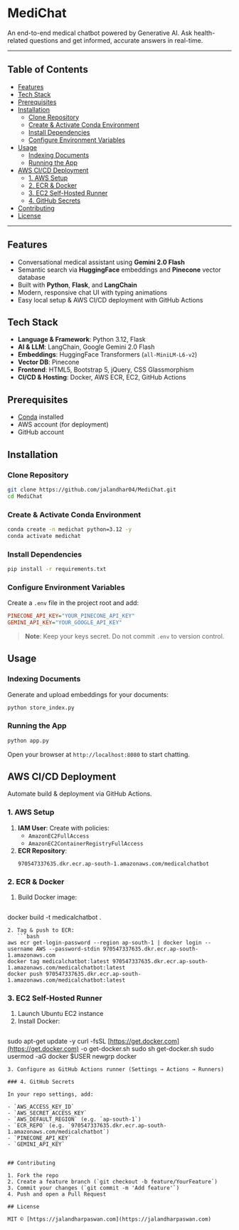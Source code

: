 # MediChat

An end-to-end medical chatbot powered by Generative AI. Ask health-related questions and get informed, accurate answers in real-time.

---

## Table of Contents

- [Features](#features)
- [Tech Stack](#tech-stack)
- [Prerequisites](#prerequisites)
- [Installation](#installation)
  - [Clone Repository](#clone-repository)
  - [Create & Activate Conda Environment](#create--activate-conda-environment)
  - [Install Dependencies](#install-dependencies)
  - [Configure Environment Variables](#configure-environment-variables)
- [Usage](#usage)
  - [Indexing Documents](#indexing-documents)
  - [Running the App](#running-the-app)
- [AWS CI/CD Deployment](#aws-cicd-deployment)
  - [1. AWS Setup](#1-aws-setup)
  - [2. ECR & Docker](#2-ecr--docker)
  - [3. EC2 Self-Hosted Runner](#3-ec2-self-hosted-runner)
  - [4. GitHub Secrets](#4-github-secrets)
- [Contributing](#contributing)
- [License](#license)

---

## Features

- Conversational medical assistant using **Gemini 2.0 Flash**
- Semantic search via **HuggingFace** embeddings and **Pinecone** vector database
- Built with **Python**, **Flask**, and **LangChain**
- Modern, responsive chat UI with typing animations
- Easy local setup & AWS CI/CD deployment with GitHub Actions

## Tech Stack

- **Language & Framework**: Python 3.12, Flask
- **AI & LLM**: LangChain, Google Gemini 2.0 Flash
- **Embeddings**: HuggingFace Transformers (`all-MiniLM-L6-v2`)
- **Vector DB**: Pinecone
- **Frontend**: HTML5, Bootstrap 5, jQuery, CSS Glassmorphism
- **CI/CD & Hosting**: Docker, AWS ECR, EC2, GitHub Actions

## Prerequisites

- [Conda](https://docs.conda.io/en/latest/) installed
- AWS account (for deployment)
- GitHub account

## Installation

### Clone Repository

```bash
git clone https://github.com/jalandhar04/MediChat.git
cd MediChat
```

### Create & Activate Conda Environment

```bash
conda create -n medichat python=3.12 -y
conda activate medichat
```

### Install Dependencies

```bash
pip install -r requirements.txt
```

### Configure Environment Variables

Create a `.env` file in the project root and add:

```ini
PINECONE_API_KEY="YOUR_PINECONE_API_KEY"
GEMINI_API_KEY="YOUR_GOOGLE_API_KEY"
```

> **Note**: Keep your keys secret. Do not commit `.env` to version control.

## Usage

### Indexing Documents

Generate and upload embeddings for your documents:

```bash
python store_index.py
```

### Running the App

```bash
python app.py
```

Open your browser at `http://localhost:8080` to start chatting.

## AWS CI/CD Deployment

Automate build & deployment via GitHub Actions.

### 1. AWS Setup

1. **IAM User**: Create with policies:
   - `AmazonEC2FullAccess`
   - `AmazonEC2ContainerRegistryFullAccess`
2. **ECR Repository**:
   ```text
   970547337635.dkr.ecr.ap-south-1.amazonaws.com/medicalchatbot
   ```

### 2. ECR & Docker

1. Build Docker image:
   ```bash
   ```

docker build -t medicalchatbot .

````
2. Tag & push to ECR:
   ```bash
aws ecr get-login-password --region ap-south-1 | docker login --username AWS --password-stdin 970547337635.dkr.ecr.ap-south-1.amazonaws.com
docker tag medicalchatbot:latest 970547337635.dkr.ecr.ap-south-1.amazonaws.com/medicalchatbot:latest
docker push 970547337635.dkr.ecr.ap-south-1.amazonaws.com/medicalchatbot:latest
````

### 3. EC2 Self-Hosted Runner

1. Launch Ubuntu EC2 instance
2. Install Docker:
   ```bash
   ```

sudo apt-get update -y curl -fsSL [https://get.docker.com](https://get.docker.com) -o get-docker.sh sudo sh get-docker.sh sudo usermod -aG docker \$USER newgrp docker

```
3. Configure as GitHub Actions runner (Settings → Actions → Runners)

### 4. GitHub Secrets

In your repo settings, add:

- `AWS_ACCESS_KEY_ID`
- `AWS_SECRET_ACCESS_KEY`
- `AWS_DEFAULT_REGION` (e.g. `ap-south-1`)
- `ECR_REPO` (e.g. `970547337635.dkr.ecr.ap-south-1.amazonaws.com/medicalchatbot`)
- `PINECONE_API_KEY`
- `GEMINI_API_KEY`


## Contributing

1. Fork the repo
2. Create a feature branch (`git checkout -b feature/YourFeature`)
3. Commit your changes (`git commit -m 'Add feature'`)
4. Push and open a Pull Request

## License

MIT © [https://jalandharpaswan.com](https://jalandharpaswan.com)

```
